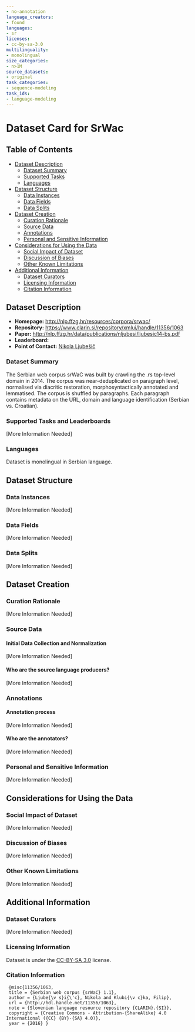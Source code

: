 ```yaml
---
- no-annotation
language_creators:
- found
languages:
- sr
licenses:
- cc-by-sa-3.0
multilinguality:
- monolingual
size_categories:
- n>1M
source_datasets:
- original
task_categories:
- sequence-modeling
task_ids:
- language-modeling
---
```


# Dataset Card for SrWac

## Table of Contents
- [Dataset Description](#dataset-description)
  - [Dataset Summary](#dataset-summary)
  - [Supported Tasks](#supported-tasks-and-leaderboards)
  - [Languages](#languages)
- [Dataset Structure](#dataset-structure)
  - [Data Instances](#data-instances)
  - [Data Fields](#data-instances)
  - [Data Splits](#data-instances)
- [Dataset Creation](#dataset-creation)
  - [Curation Rationale](#curation-rationale)
  - [Source Data](#source-data)
  - [Annotations](#annotations)
  - [Personal and Sensitive Information](#personal-and-sensitive-information)
- [Considerations for Using the Data](#considerations-for-using-the-data)
  - [Social Impact of Dataset](#social-impact-of-dataset)
  - [Discussion of Biases](#discussion-of-biases)
  - [Other Known Limitations](#other-known-limitations)
- [Additional Information](#additional-information)
  - [Dataset Curators](#dataset-curators)
  - [Licensing Information](#licensing-information)
  - [Citation Information](#citation-information)

## Dataset Description

- **Homepage:** http://nlp.ffzg.hr/resources/corpora/srwac/
- **Repository:** https://www.clarin.si/repository/xmlui/handle/11356/1063
- **Paper:** http://nlp.ffzg.hr/data/publications/nljubesi/ljubesic14-bs.pdf
- **Leaderboard:**
- **Point of Contact:** [Nikola Ljubešič](mailto:nikola.ljubesic@ffzg.hr)

### Dataset Summary

The Serbian web corpus srWaC was built by crawling the .rs top-level domain in 2014. The corpus was near-deduplicated on paragraph level, normalised via diacritic restoration, morphosyntactically annotated and lemmatised. The corpus is shuffled by paragraphs. Each paragraph contains metadata on the URL, domain and language identification (Serbian vs. Croatian).

### Supported Tasks and Leaderboards

[More Information Needed]

### Languages

Dataset is monolingual in Serbian language.

## Dataset Structure

### Data Instances

[More Information Needed]

### Data Fields

[More Information Needed]

### Data Splits

[More Information Needed]

## Dataset Creation

### Curation Rationale

[More Information Needed]

### Source Data

#### Initial Data Collection and Normalization

[More Information Needed]

#### Who are the source language producers?

[More Information Needed]

### Annotations

#### Annotation process

[More Information Needed]

#### Who are the annotators?

[More Information Needed]

### Personal and Sensitive Information

[More Information Needed]

## Considerations for Using the Data

### Social Impact of Dataset

[More Information Needed]

### Discussion of Biases

[More Information Needed]

### Other Known Limitations

[More Information Needed]

## Additional Information

### Dataset Curators

[More Information Needed]

### Licensing Information

Dataset is under the [CC-BY-SA 3.0](http://creativecommons.org/licenses/by-sa/3.0/) license.

### Citation Information

```
 @misc{11356/1063,
 title = {Serbian web corpus {srWaC} 1.1},
 author = {Ljube{\v s}i{\'c}, Nikola and Klubi{\v c}ka, Filip},
 url = {http://hdl.handle.net/11356/1063},
 note = {Slovenian language resource repository {CLARIN}.{SI}},
 copyright = {Creative Commons - Attribution-{ShareAlike} 4.0 International ({CC} {BY}-{SA} 4.0)},
 year = {2016} }
```
